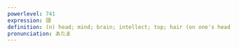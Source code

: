 ```yaml
---
powerlevel: 741
expression: 頭
definition: (n) head; mind; brain; intellect; top; hair (on one's head); bangs; fringe; top structural component of a kanji; (P)
pronunciation: あたま
---
```


